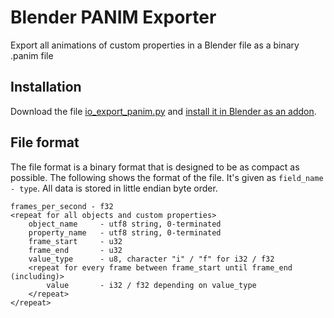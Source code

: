 # Blender PANIM Exporter

Export all animations of custom properties in a Blender file as a binary .panim file

## Installation

Download the file [io_export_panim.py](https://raw.githubusercontent.com/Synphonyte/blender-panim-exporter/main/io_export_panim.py) and [install it in Blender as an addon](https://docs.blender.org/manual/en/latest/editors/preferences/addons.html#installing-add-ons).

## File format

The file format is a binary format that is designed to be as compact as possible. The following
shows the format of the file. It's given as `field_name - type`. All data is stored in little endian byte order.

```
frames_per_second - f32
<repeat for all objects and custom properties>
    object_name     - utf8 string, 0-terminated
    property_name   - utf8 string, 0-terminated
    frame_start     - u32
    frame_end       - u32
    value_type      - u8, character "i" / "f" for i32 / f32
    <repeat for every frame between frame_start until frame_end (including)>
        value       - i32 / f32 depending on value_type
    </repeat>
</repeat>
```